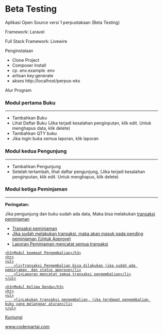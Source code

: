 <h1>Beta Testing</h1>

Aplikasi Open Source versi 1 perpustakaan (Beta Testing)

Framework: Laravel

Full Stack Framework: Livewire

Penginstalaan

<ul>
    <li>Clone Project</li>
    <li>Composer Install</li>
    <li>cp .env.example .env</li>
    <li>artisan key:generate</li>
    <li>akses http://localhost/perpus-eks</li>
</ul>

Alur Program

<h3>Modul pertama Buku</h3>
<hr>
<ul>
    <li>Tambahkan Buku</li>
    <li>Lihat Daftar Buku (Jika terjadi kesalahan penginputan, klik edit. Untuk menghapus data, klik delete)</li>
    <li>Tambahkan QTY buku</li>
    <li>Jika ingin buka semua laporan, klik laporan</li>
</ul>

<h3>Modul kedua Pengunjung</h3>
<hr>
<ul>
    <li>Tambahkan Pengunjung</li>
    <li>Setelah tertambah, lihat daftar pengunjung, (Jika terjadi kesalahan penginputan, klik edit. Untuk menghapus, klik delete)</li>
</ul>

<h3>Modul ketiga Peminjaman</h3>
<hr>
<p><b>Peringatan:</b></p>
<p>Jika pengunjung dan buku sudah ada data, Maka bisa melakukan <u class="border-bottom:1px solid blue;">transaksi peminjaman<u></p>
    <ul>
        <li>Transaksi peminjaman</li>
        <li>Jika sudah melakukan transaksi, maka akan masuk pada pending peminjaman (Untuk Approve)</li>
        <li>Laporan Peminjaman mencatat semua transaksi</li>
    </ul>
    
    <h3>Modul keempat Pengembalian</h3>
    <hr>
    <ul>
        <li>Transaksi Pengembalian bisa dilakukan jika sudah ada peminjaman, dan status approve</li>
        <li>Laporan mencatat semua transaksi pengembalian</li>
    </ul>
    
    <h3>Modul Kelima Denda</h3>
    <hr>
    <ul>
        <li>Lakukan transaksi pengembalian, jika terdapat pengembalian buku yang melanggar aturan</li>
    </ul>

Kunjungi

www.coderpartai.com
